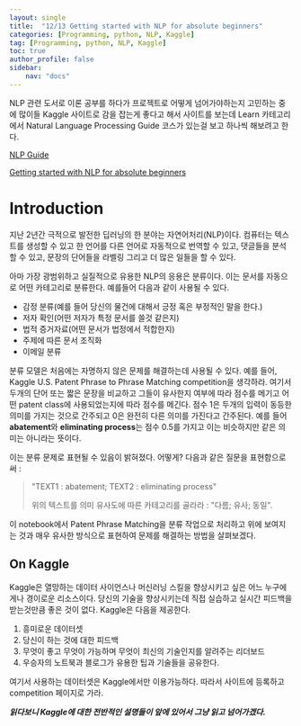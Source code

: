 ```yaml
---
layout: single
title:  "12/13 Getting started with NLP for absolute beginners"
categories: [Programming, python, NLP, Kaggle]
tag: [Programming, python, NLP, Kaggle]
toc: true
author_profile: false
sidebar:
    nav: "docs"
---
```


NLP 관련 도서로 이론 공부를 하다가 프로젝트로 어떻게 넘어가야하는지 고민하는 중에 많이들 Kaggle 사이트로 감을 잡는게 좋다고 해서 사이트를 보는데 Learn 카테고리에서 Natural Language Processing Guide 코스가 있는걸 보고 하나씩 해보려고 한다.

[NLP Guide](https://www.kaggle.com/learn-guide/natural-language-processing)

[Getting started with NLP for absolute beginners](https://www.kaggle.com/code/jhoward/getting-started-with-nlp-for-absolute-beginners)



# Introduction

지난 2년간 극적으로 발전한 딥러닝의 한 분야는 자연어처리(NLP)이다. 컴퓨터는 텍스트를 생성할 수 있고 한 언어를 다른 언어로 자동적으로 번역할 수 있고, 댓글들을 분석할 수 있고, 문장의 단어들을 라벨링 그리고 더 많은 일들을 할 수 있다.



아마 가장 광범위하고 실질적으로 유용한 NLP의 응용은 분류이다. 이는 문서를 자동으로 어떤 카테고리로 분류한다. 예를들어 다음과 같이 사용될 수 있다.

* 감정 분류(예를 들어 당신의 물건에 대해서 긍정 혹은 부정적인 말을 한다.)
* 저자 확인(어떤 저자가 특정 문서를 쓸것 같은지)
* 법적 증거자료(어떤 문서가 법정에서 적합한지)
* 주제에 따른 문서 조직화
* 이메일 분류

분류 모델은 처음에는 자명하지 않은 문제를 해결하는데 사용될 수 있다. 예를 들어, Kaggle U.S. Patent Phrase to Phrase Matching competition을 생각하라. 여기서 두개의 단어 또는 짧은 문장을 비교하고 그들이 유사한지 여부에 따라 점수를 메기고 어떤 patent class에 사용되었는지에 따라 점수를 메긴다. 점수 1은 두개의 입력이 동등한 의미를 가지는 것으로 간주되고 0은 완전히 다른 의미를 가진다고 간주된다. 예를 들어 **abatement**와 **eliminating process**는 점수 0.5를 가지고 이는 비슷하지만 같은 의미는 아니라는 뜻이다.



이는 분류 문제로 표현될 수 있음이 밝혀졌다. 어떻게? 다음과 같은 질문을 표현함으로써 :

> "TEXT1 : abatement; TEXT2 : eliminating process"
>
> 위의 텍스트를 의미 유사도에 따른 카테고리를 골라라 : "다름; 유사; 동일".

이 notebook에서 Patent Phrase Matching을 분류 작업으로 처리하고 위에 보여지는 것과 매우 유사한 방식으로 표현하여 문제를 해결하는 방법을 살펴보겠다.



## On Kaggle

Kaggle은 열망하는 데이터 사이언스나 머신러닝 스킬을 향상시키고 싶은 어느 누구에게나 경이로운 리소스이다.  당신의 기술을 향상시키는데 직접 실습하고 실시간 피드백을 받는것만큼 좋은 것이 없다. Kaggle은 다음을 제공한다.

1. 흥미로운 데이터셋
2. 당신이 하는 것에 대한 피드백
3. 무엇이 좋고 무엇이 가능하며 무엇이 최신의 기술인지를 알려주는 리더보드
4. 우승자의 노트북과 블로그가 유용한 팁과 기술들을 공유한다.

여기서 사용하는 데이터셋은 Kaggle에서만 이용가능하다. 따라서 사이트에 등록하고 competition 페이지로 가라.



***읽다보니 Kaggle에 대한 전반적인 설명들이 앞에 있어서 그냥 읽고 넘어가겠다.***





